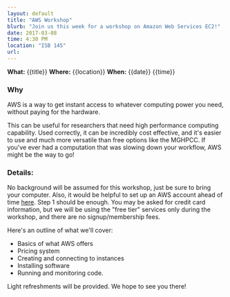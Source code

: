 ```yaml
---
layout: default
title: "AWS Workshop"
blurb: "Join us this week for a workshop on Amazon Web Services EC2!"
date: 2017-03-08
time: 4:30 PM
location: "ISB 145"
url:
---
```


**What:** {{title}}
**Where:** {{location}}
**When:** {{date}} {{time}}



### Why
AWS is a way to get instant access to whatever computing power you need, without paying for the hardware. 

This can be useful for researchers that need high performance computing capability. 
Used correctly, it can be incredibly cost effective, and it's easier to use and much more versatile than free options like the MGHPCC. 
If you've ever had a computation that was slowing down your workflow, AWS might be the way to go!

### Details:

No background will be assumed for this workshop, just be sure to bring your computer. 
Also, it would be helpful to set up an AWS account ahead of time [here](http://docs.aws.amazon.com/AWSEC2/latest/UserGuide/get-set-up-for-amazon-ec2.html?utm_source=GRiD&utm_campaign=e80acf10c9-EMAIL_CAMPAIGN_2017_03_05&utm_medium=email&utm_term=0_faabe00dc6-e80acf10c9-368572485). 
Step 1 should be enough. 
You may be asked for credit card information, but we will be using the "free tier" services only during the workshop, and there are no signup/membership fees.

Here's an outline of what we'll cover:

* Basics of what AWS offers
* Pricing system
* Creating and connecting to instances
* Installing software
* Running and monitoring code. 

Light refreshments will be provided. We hope to see you there!
